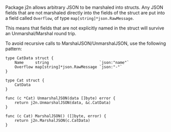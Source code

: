 Package j2n allows arbitrary JSON to be marshaled into structs. Any JSON fields
that are not marshaled directly into the fields of the struct are put into a 
field called `Overflow`, of type `map[string]*json.RawMessage`.

This means that fields that are not explicitly named in the struct will survive 
an Unmarshal/Marshal round trip.

To avoid recursive calls to MarshalJSON/UnmarshalJSON, use the following 
pattern:

```
type CatData struct {
	Name     string                      `json:"name"`
	Overflow map[string]*json.RawMessage `json:"-"`
}

type Cat struct {
	CatData
}

func (c *Cat) UnmarshalJSON(data []byte) error {
	return j2n.UnmarshalJSON(data, &c.CatData)
}

func (c Cat) MarshalJSON() ([]byte, error) {
	return j2n.MarshalJSON(c.CatData)
}
```
